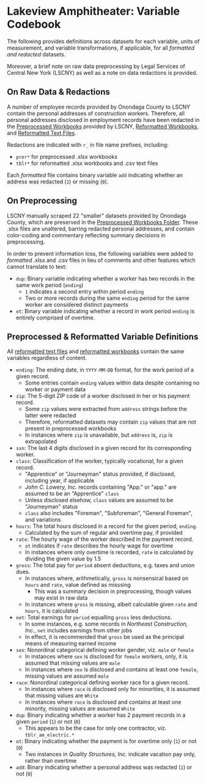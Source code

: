 # Lakeview Amphitheater: Variable Codebook

The following provides definitions across datasets for each variable, units of measurement, and variable transformations, if applicable, for all *formatted and redacted* datasets.

Moreover, a brief note on raw data preprocessing by Legal Services of Central New York (LSCNY) as well as a note on data redactions is provided.

## On Raw Data & Redactions

A number of employee records provided by Onondaga County to LSCNY contain the personal addresses of construction workers. Therefore, all personal addresses disclosed in employment records have been redacted in the [Preprocessed Workbooks](https://github.com/jamisoncrawford/lakeview/tree/master/Preprocessed%20Workbooks%20-%20Redacted) provided by LSCNY, [Reformatted Workbooks](https://github.com/jamisoncrawford/lakeview/tree/master/Reformatted%20Workbooks%20-%20Redacted), and [Reformatted Text Files](https://github.com/jamisoncrawford/lakeview/tree/master/Reformatted%20CSVs%20-%20Redacted).

Redactions are indicated with `r_` in file name prefixes, including:

* `prer*` for preprocessed .xlsx workbooks 
* `tblr*` for reformatted .xlsx workbooks and .csv text files

Each *formatted* file contains binary variable `add` indicating whether an address was redacted (`1`) or missing (`0`).

## On Preprocessing

LSCNY manually scraped 22 "smaller" datasets provided by Onondaga County, which are preserved in the [Preprocessed Workbooks Folder](https://github.com/jamisoncrawford/lakeview/tree/master/Preprocessed%20Workbooks%20-%20Redacted). These .xlsx files are unaltered, barring redacted personal addresses, and contain color-coding and commentary reflecting summary decisions in preprocessing.

In order to prevent information loss, the following variables were added to *formatted* .xlsx and .csv files in lieu of comments and other features which cannot translate to text:

* `dup`: Binary variable indicating whether a worker has two records in the same work period (`ending`)
  - `1` indicates a second entry within period `ending`
  - Two or more records during the same `ending` period for the same worker are considered distinct payments
* `ot`: Binary variable indicating whether a record in work period `ending` is entirely comprised of overtime.

## Preprocessed & Reformatted Variable Definitions

All [reformatted text files](https://github.com/jamisoncrawford/lakeview/tree/master/Reformatted%20CSVs%20-%20Redacted) and [reformatted workbooks](https://github.com/jamisoncrawford/lakeview/tree/master/Reformatted%20Workbooks%20-%20Redacted) contain the same variables regardless of content.

* `ending`: The ending date, in `YYYY-MM-DD` format, for the work period of a given record.
  - Some entries contain `ending` values within data despite containing no worker or payment data
* `zip`: The 5-digit ZIP code of a worker disclosed in her or his payment record.
  - Some `zip` values were extracted from `address` strings before the latter were redacted
  - Therefore, reformatted datasets may contain `zip` values that are not present in preprocessed workbooks
  - In instances where `zip` is unavailable, but `address` is, `zip` is extrapolated
* `ssn`: The last 4 digits disclosed in a given record for its corresponding worker.
* `class`: Classification of the worker, typically vocational, for a given record.
   - "Apprentice" or "Journeyman" status provided, if disclosed, including year, if applicable
   - *John C. Lowery, Inc.* records containing "App." or "app." are assumed to be an "Apprentice" `class`
   - Unless disclosed elsehow, `class` values are assumed to be "Journeyman" status
   - `class` also includes "Foreman", "Subforeman", "General Foreman", and variations
* `hours`: The total hours disclosed in a record for the given period, `ending`.
   - Calculated by the sum of regular and overtime pay, if provided
* `rate`: The hourly wage of the worker described in the payment record.
  - `ot` indicates if `rate` describes the hourly wage for overtime
  - In instances where only overtime is recorded, `rate` is calculated by dividing the given value by 1.5
* `gross`: The total pay for `period` absent deductions, e.g. taxes and union dues.
  - In instances where, arithmetically, `gross` is nonsensical based on `hours` and `rate`, value defined as misssing
    - This was a summary decision in preprocessing, though values may exist in raw data
  - In instances where `gross` is missing, albeit calculable given `rate` and `hours`, it is calculated
* `net`: Total earnings for `period` equalling `gross` less deductions.
  - In some instances, e.g. some records in *Northeast Construction, Inc.*, `net` includes earnings from other jobs
  - In effect, it is recommended that `gross` be used as the principal means of measuring earned income
* `sex`: Nonordinal categorical defining worker gender, viz. `male` or `female`
  - In instances where `sex` is disclosed for `female` workers, only, it is assumed that missing values are `male`
  - In instances where `sex` is disclosed and contains at least one `female`, missing values are assumed `male`
* `race`: Nonordinal categorical defining worker race for a given record.
  - In instances where `race` is disclosed only for minorities, it is assumed that missing values are `White`
  - In instances where `race` is disclosed and contains at least one minority, missing values are assumed `White`
* `dup`: Binary indicating whether a worker has 2 payment records in a given `period` (`1`) or not (`0`)
  - This appears to be the case for only one contractor, viz. `tblr_am_electric.*`
* `ot`: Binary indicating whether the payment is for overtime only (`1`) or not (`0`)
  - Two instances in *Quality Structures, Inc.* indicate vacation pay only, rather than overtime
* `add`: Binary indicating whether a personal address was redacted (`1`) or not (`0`)
